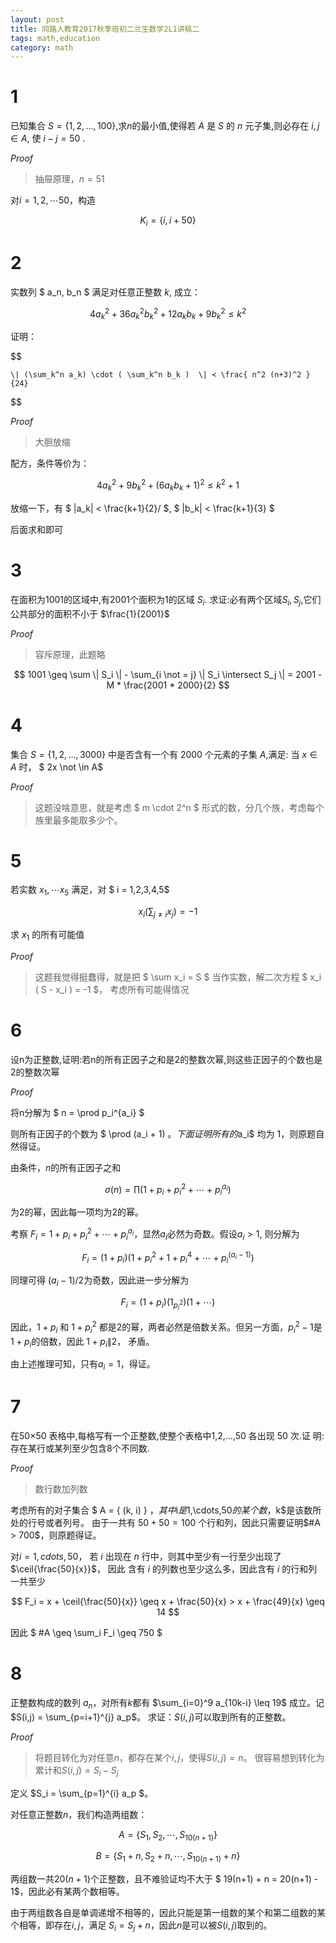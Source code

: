 ```yaml
---
layout: post
title: 同路人教育2017秋季班初二兰生数学2L1讲稿二
tags: math,education
category: math
---
```


# 1

已知集合 $S=\{1,2,…,100\}$,求$n$的最小值,使得若 $A$ 是 $S$ 的 $n$ 元子集,则必存在 $i,j \in A$,
使 $i-j=50$ .

*Proof*

> 抽屉原理，$n = 51$

对$i = 1, 2, \cdots 50$，构造

$$
    K_i = \{i, i + 50\}
$$

# 2

实数列 $ a_n, b_n $ 满足对任意正整数 $k$, 成立：

$$
    4 a_k^2 + 36 a_k^2 b_k^2 + 12 a_k b_k + 9 b_k^2 \leq k^2
$$

证明：

$$

    \| (\sum_k^n a_k) \cdot ( \sum_k^n b_k )  \| < \frac{ n^2 (n+3)^2 }{24}
$$

*Proof*

> 大胆放缩

配方，条件等价为：

$$
    4a_k^2 + 9b_k^2 + (6a_kb_k + 1)^2 \leq k^2 + 1
$$

放缩一下，有 $ \|a_k\| < \frac{k+1}{2}/ $,  $ \|b_k\| < \frac{k+1}{3} $

后面求和即可

# 3

在面积为1001的区域中,有2001个面积为1的区域 $S_i$.
求证:必有两个区域$S_i,S_j$,它们公共部分的面积不小于 $\frac{1}{2001}$

*Proof* 

> 容斥原理，此题略

$$
    1001 \geq \sum \| S_i \| - \sum_{i \not = j} \| S_i \intersect S_j \|
        = 2001 - M * \frac{2001 * 2000}{2}
$$

# 4

集合 $S=\{1,2,…,3000\}$ 中是否含有一个有 2000 个元素的子集 $A$,满足: 当 $x \in A$ 时， $ 2x \not \in A$

*Proof*

> 这题没啥意思，就是考虑 $ m \cdot 2^n $ 形式的数，分几个族，考虑每个族里最多能取多少个。

# 5

若实数 $x_1, \cdots x_5$ 满足，对 $ i = 1,2,3,4,5$ 

$$
    x_i ( \sum_{ j \not = i } x_j ) = -1
$$

求 $x_1$ 的所有可能值

*Proof*

> 这题我觉得挺蠢得，就是把 $ \sum x_i = S $ 当作实数，解二次方程 $ x_i ( S - x_i ) = -1 $， 考虑所有可能得情况

# 6

设n为正整数,证明:若n的所有正因子之和是2的整数次幂,则这些正因子的个数也是2的整数次幂

*Proof*

将n分解为 $ n = \prod p_i^{a_i} $

则所有正因子的个数为 $ \prod (a_i + 1) $。 下面证明所有的$a_i$ 均为 $1$，则原题自然得证。

由条件，$n$的所有正因子之和

$$
    \sigma(n) = \prod ( 1 + p_i + p_i^2 + \cdots + p_i^{a_i} )
$$

为$2$的幂，因此每一项均为$2$的幂。

考察 $F_i = 1 + p_i + p_i^2 + \cdots + p_i^{a_i}$，显然$a_i$必然为奇数。假设$a_i > 1$, 则分解为

$$
    F_i = (1+p_i)(1 + p_i^2 + 1 + p_i^4 + \cdots + p_i^{(a_i-1)}) 
$$

同理可得 $(a_i-1)/2$为奇数，因此进一步分解为 

$$
    F_i = (1+p_i)(1_p_i^2)(1 + \cdots )
$$

因此，$1+p_i$ 和 $1+p_i^2$ 都是$2$的幂，两者必然是倍数关系。但另一方面，$p_i^2 - 1$是$1+p_i$的倍数，因此 $1+p_i \| 2$，
矛盾。

由上述推理可知，只有$a_i=1$，得证。

# 7

在50×50 表格中,每格写有一个正整数,使整个表格中1,2,…,50 各出现 50 次.证
明:存在某行或某列至少包含8个不同数. 

*Proof*

> 数行数加列数

考虑所有的对子集合 $ A = \{ (k, i) \} $，其中$i$是$1,\cdots,50$的某个数，$k$是该数所处的行号或者列号。
由于一共有 $50+50=100$ 个行和列，因此只需要证明$#A > 700$，则原题得证。

对$i = 1, cdots, 50$， 若 $i$ 出现在 $n$ 行中，则其中至少有一行至少出现了 $\ceil{\frac{50}{x}}$， 因此
含有 $i$ 的列数也至少这么多，因此含有 $i$ 的行和列一共至少

$$
    F_i = x + \ceil{\frac{50}{x}} \geq x + \frac{50}{x} > x + \frac{49}{x} \geq 14
$$

因此 $ #A \geq \sum_i F_i \geq 750 $

# 8

正整数构成的数列 $a_n$，对所有$k$都有 $\sum_{i=0}^9 a_{10k-i} \leq 19$ 成立。记 $S(i,j) = \sum_{p=i+1}^{j} a_p$。
求证：$S(i,j)$可以取到所有的正整数。

*Proof*

> 将题目转化为对任意$n$，都存在某个$i,j$，使得$S(i,j) = n$。
> 很容易想到转化为累计和$S(i,j) = S_i - S_j$

定义 $S_i = \sum_{p=1}^{i} a_p $。 

对任意正整数$n$，我们构造两组数：

$$
    A = \{ S_1 , S_2 , \cdots, S_{10(n+1)} \}
$$

$$
    B = \{ S_1 + n , S_2 + n, \cdots, S_{10(n+1)} + n \}
$$

两组数一共$20(n+1)$个正整数，且不难验证均不大于 $ 19(n+1) + n = 20(n+1) - 1$，因此必有某两个数相等。

由于两组数各自是单调递增不相等的，因此只能是第一组数的某个和第二组数的某个相等，即存在$i,j$，满足
$S_i = S_j + n$，因此$n$是可以被$S(i,j)$取到的。